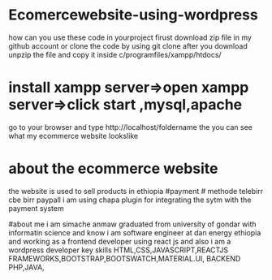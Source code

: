 # Ecomercewebsite-using-wordpress
how can you use these code in yourproject
firust download zip  file in my github account or 
clone the code by using git clone 
after you download unpzip the file and copy it inside c/programfiles/xampp/htdocs/
# install xampp server=>open xampp server=>click start ,mysql,apache
go to  your browser and type http://localhost/foldername
the you can see what my ecommerce website lookslike
# about the ecommerce website
the website is used to sell products in ethiopia
#payment # methode 
telebirr
cbe birr
paypall
i am using chapa plugin for integrating the sytm with the payment system

#about me
i am simache anmaw graduated from university of gondar with informatin science and know i am software engineer at dan energy ethiopia and working as a 
frontend developer using react js and also i am a wordpress developer
key skills
     HTML,CSS,JAVASCRIPT,REACTJS
     FRAMEWORKS,BOOTSTRAP,BOOTSWATCH,MATERIAL.UI,
     BACKEND PHP,JAVA,
     
